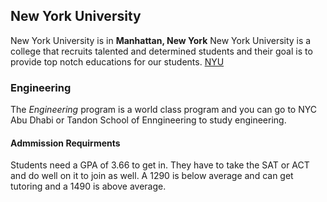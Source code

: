 ## **New York University**
New York University is in **Manhattan, New York**
New York University is a college that recruits talented and determined students and their goal is to provide top notch educations for our students. [NYU](https://www.nyu.edu/about.html)

### Engineering
The _Engineering_ program is a world class program and you can go to NYC Abu Dhabi or Tandon School of Enngineering to study engineering.

#### Admmission Requirments 
Students need a GPA of 3.66 to get in. They have to take the SAT or ACT and do well on it to join as well. A 1290 is below average and can get tutoring and a 1490 is above average.